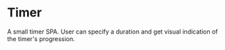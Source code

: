 # Timer
A small timer SPA. User can specify a duration and get visual indication of the timer's progression.
